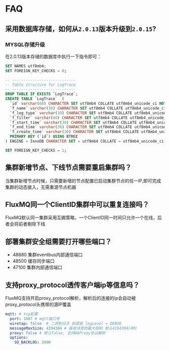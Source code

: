 # FAQ

## 采用数据库存储，如何从`2.0.13`版本升级到`2.0.15`?

### MYSQL存储升级
在2.0.13版本存储的数据库中执行一下指令即可：
```sql
SET NAMES utf8mb4;
SET FOREIGN_KEY_CHECKS = 0;

-- ----------------------------
-- Table structure for LogTrace
-- ----------------------------
DROP TABLE IF EXISTS `LogTrace`;
CREATE TABLE `LogTrace`  (
  `id` varchar(60) CHARACTER SET utf8mb4 COLLATE utf8mb4_unicode_ci NOT NULL,
  `f_name` varchar(30) CHARACTER SET utf8mb4 COLLATE utf8mb4_unicode_ci NULL DEFAULT NULL,
  `f_log_type` varchar(10) CHARACTER SET utf8mb4 COLLATE utf8mb4_unicode_ci NULL DEFAULT NULL,
  `f_filter` varchar(60) CHARACTER SET utf8mb4 COLLATE utf8mb4_unicode_ci NULL DEFAULT NULL,
  `f_start_time` varchar(30) CHARACTER SET utf8mb4 COLLATE utf8mb4_unicode_ci NULL DEFAULT NULL,
  `f_end_time` varchar(30) CHARACTER SET utf8mb4 COLLATE utf8mb4_unicode_ci NULL DEFAULT NULL,
  `f_create_time` varchar(30) CHARACTER SET utf8mb4 COLLATE utf8mb4_unicode_ci NULL DEFAULT NULL,
  PRIMARY KEY (`id`) USING BTREE
) ENGINE = InnoDB CHARACTER SET = utf8mb4 COLLATE = utf8mb4_unicode_ci ROW_FORMAT = Dynamic;

SET FOREIGN_KEY_CHECKS = 1;
```



## 集群新增节点、下线节点需要重启集群吗？

当集群新增节点时候，只需要新增的节点配置已启动集群节点的任一IP,即可完成集群的动态接入，无需重源节点机器

## FluxMQ同一个ClientID集群中可以重复连接吗？

FluxMQ默认同一集群采用互踢策略，一个ClientID同一时间只允许一个在线，后者会将前者剔除下线

## 部署集群安全组需要打开哪些端口？
- 48880 集群eventbus内部通信端口
- 48500 缓存同步端口
- 47100 集群内部通信端口


## 支持proxy_protocol透传客户端ip等信息吗？

FluxMQ支持开启proxy_protocol解析，解析后的连接的ip会自动被proxy_protocol头携带的源IP覆盖

```YAML
mqtt: # tcp配置
  port: 1887 # mqtt端口号
  wiretap: false  # 二进制日志 前提是 logLevel = DEBUG
  messageMaxSize: 4194304 # 接收消息的最大限制 默认4194304(4M)
  proxy: false # 默认false, 支持HAProxy协议解析  
  options:
    SO_BACKLOG: 2000
```